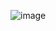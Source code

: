 ![image](https://github.com/shicks101/OSSM-hardware/blob/master/Hardware/OSSM%20Mounting/Shicks%204040%20mount/Open.png)
